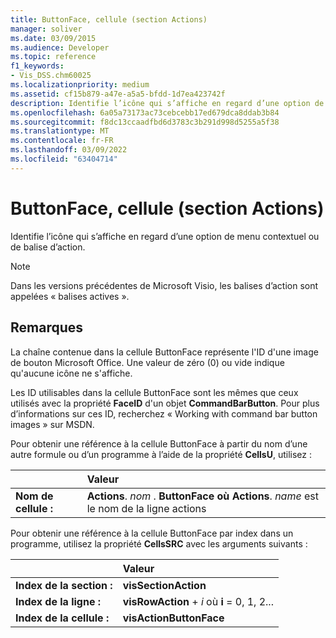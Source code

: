 ```yaml
---
title: ButtonFace, cellule (section Actions)
manager: soliver
ms.date: 03/09/2015
ms.audience: Developer
ms.topic: reference
f1_keywords:
- Vis_DSS.chm60025
ms.localizationpriority: medium
ms.assetid: cf15b879-a47e-a5a5-bfdd-1d7ea423742f
description: Identifie l’icône qui s’affiche en regard d’une option de menu contextuel ou de balise d’action.
ms.openlocfilehash: 6a05a73173ac73cebcebb17ed679dca8ddab3b84
ms.sourcegitcommit: f8dc13ccaadfbd6d3783c3b291d998d5255a5f38
ms.translationtype: MT
ms.contentlocale: fr-FR
ms.lasthandoff: 03/09/2022
ms.locfileid: "63404714"
---
```

# <a name="buttonface-cell-actions-section"></a>ButtonFace, cellule (section Actions)

Identifie l’icône qui s’affiche en regard d’une option de menu contextuel ou de balise d’action.
  
> [!NOTE]
> Dans les versions précédentes de Microsoft Visio, les balises d’action sont appelées « balises actives ». 
  
## <a name="remarks"></a>Remarques

La chaîne contenue dans la cellule ButtonFace représente l'ID d'une image de bouton Microsoft Office. Une valeur de zéro (0) ou vide indique qu'aucune icône ne s'affiche. 
  
Les ID utilisables dans la cellule ButtonFace sont les mêmes que ceux utilisés avec la propriété **FaceID** d'un objet **CommandBarButton**. Pour plus d’informations sur ces ID, recherchez « Working with command bar button images » sur MSDN. 
  
Pour obtenir une référence à la cellule ButtonFace à partir du nom d’une autre formule ou d’un programme à l’aide de la propriété **CellsU**, utilisez : 
  
||Valeur |
|:-----|:-----|
|**Nom de cellule :**  <br/> |**Actions**.  *nom*  . **ButtonFace où** **Actions**.  *name*  est le nom de la ligne actions  <br/> |
   
Pour obtenir une référence à la cellule ButtonFace par index dans un programme, utilisez la propriété **CellsSRC** avec les arguments suivants : 
  
||Valeur |
|:-----|:-----|
|**Index de la section :**  <br/> |**visSectionAction** <br/> |
|**Index de la ligne :**  <br/> |**visRowAction** +   *i* où **i** = 0, 1, 2... |
|**Index de la cellule :**  <br/> |**visActionButtonFace** <br/> |
   

